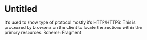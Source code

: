 # Untitled

It’s used to show type of protocol mostly it’s HTTP/HTTPS: This is processed by browsers on the client to locate the sections within the primary resources.
Scheme: Fragment